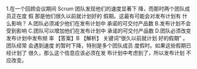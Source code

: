 1.在一个回顾会议期间
Scrum 团队发现他们的速度显著下
降，而那时两个团队成员正在度
假
那是他们很久以前就计划好的
假期。这最有可能会对发布计划有
什么影响？
A.团队必须减少他们在发布计划中
承诺的可交付产品数
B.发布计划不会受到影响
C.团队可以增加他们在发布计划中
承诺的可交付产品数
D.团队必须改变发布计划中发布频
率
【答案】B
【解析】 关键词“很久以前就计划
好的假期”
。团队经常 会遇到速度
的暂时下降，特别是多个团队成员
度假时。如果这些假期已经计划了
很久，那么这个信息应该必须在发
布计划中考虑到了，所以发布计划
不应改变。